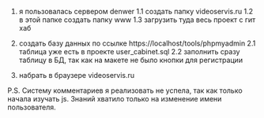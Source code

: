1) я пользовалась сервером denwer
1.1 создать папку videoservis.ru
1.2 в этой папке создать папку www
1.3 загрузить туда весь проект с гит хаб

2) создать базу данных по ссылке https://localhost/tools/phpmyadmin
2.1 таблица уже есть в проекте user_cabinet.sql
2.2 заполнить сразу таблицу в БД, так как на макете не было кнопки для регистрации

3) набрать в браузере videoservis.ru

P.S. Систему комментариев я реализовать не успела, так как только начала изучать js.
Знаний хватило только на изменение имени пользователя.